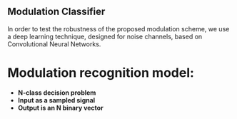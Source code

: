 ## Modulation Classifier

In order to test the robustness of the proposed modulation scheme, we use a deep learning technique, designed for noise channels, based on Convolutional Neural Networks.

# Modulation recognition model:

* **N-class decision problem**
* **Input as a sampled signal**
* **Output is an N binary vector**

